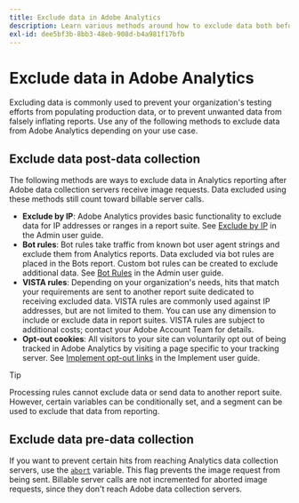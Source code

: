 ```yaml
---
title: Exclude data in Adobe Analytics
description: Learn various methods around how to exclude data both before and after data collection.
exl-id: dee5bf3b-8bb3-48eb-908d-b4a981f17bfb
---
```

# Exclude data in Adobe Analytics

Excluding data is commonly used to prevent your organization's testing efforts from populating production data, or to prevent unwanted data from falsely inflating reports. Use any of the following methods to exclude data from Adobe Analytics depending on your use case.

## Exclude data post-data collection

The following methods are ways to exclude data in Analytics reporting after Adobe data collection servers receive image requests. Data excluded using these methods still count toward billable server calls.

* **Exclude by IP**: Adobe Analytics provides basic functionality to exclude data for IP addresses or ranges in a report suite. See [Exclude by IP](/help/admin/admin/exclude-ip.md) in the Admin user guide.
* **Bot rules**: Bot rules take traffic from known bot user agent strings and exclude them from Analytics reports. Data excluded via bot rules are placed in the Bots report. Custom bot rules can be created to exclude additional data. See [Bot Rules](/help/admin/admin/c-manage-report-suites/c-edit-report-suites/general/bot-removal/bot-rules.md) in the Admin user guide.
* **VISTA rules**: Depending on your organization's needs, hits that match your requirements are sent to another report suite dedicated to receiving excluded data. VISTA rules are commonly used against IP addresses, but are not limited to them. You can use any dimension to include or exclude data in report suites. VISTA rules are subject to additional costs; contact your Adobe Account Team for details.
* **Opt-out cookies**: All visitors to your site can voluntarily opt out of being tracked in Adobe Analytics by visiting a page specific to your tracking server. See [Implement opt-out links](/help/implement/js/opt-out.md) in the Implement user guide.

>[!TIP]
>
>Processing rules cannot exclude data or send data to another report suite. However, certain variables can be conditionally set, and a segment can be used to exclude that data from reporting.

## Exclude data pre-data collection

If you want to prevent certain hits from reaching Analytics data collection servers, use the [`abort`](/help/implement/vars/config-vars/abort.md) variable. This flag prevents the image request from being sent. Billable server calls are not incremented for aborted image requests, since they don't reach Adobe data collection servers.
